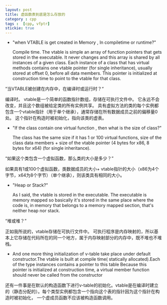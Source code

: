 ```yaml
---
layout: post
title: 虚函数表到底是怎么存放的
category : cpp
tags :  [cpp, vfptr]
stickie: true 
---
```


- "when VTABLE is get created in Memory , In compiletime or runtime?"

  Compile time. The vtable is simple an array of function pointers that gets stored in the executable. It never changes and this array is shared by all instances of a given class. Each instance of a class that has virtual methods contains one vtable pointer (for single inheritance), usually stored at offset 0, before all data members. This pointer is initialized at construction time to point to the vtable for that class.

“当VTABLE被创建在内存中，在编译时或运行时？“

编译时。 vtable是一个简单的函数指针数组，存储在可执行文件中。 它永远不会改变，并且这个数组被给定类的所有实例共享。 具有虚拟方法的类的每个实例都包含一个vtable指针（用于单个继承），通常存储在所有数据成员之前的偏移量0处。 这个指针在构造时被初始化，指向该类的虚表。

- "If the class contain one virtual function , then what is the size of class?"

  The class has the same size if it has 1 or 100 virtual functions, size of the class data members + size of the vtable pointer (4 bytes for x86, 8 bytes for x64) (for single inheritance).

“如果这个类包含一个虚拟函数，那么类的大小是多少？”

如果具有1或100个虚拟函数，类数据成员的大小+ vtable指针的大小（x86为4个字节，x64为8个字节）（单个继承），则该类具有相同的大小。

- "Heap or Stack?"

  As I said, the vtable is stored in the executable. The executable is memory mapped so basically it's stored in the same place where the code is, in memory that belongs to a memory mapped section, that's neither heap nor stack.

“堆或堆？”

正如我所说的，vtable存储在可执行文件中。 可执行程序是内存映射的，所以基本上它存储在代码所在的同一个地方，属于内存映射部分的内存中，既不堆也不堆栈。

- And one more thing initialization of v-table  take place under default constructor.The vtable is built at compile time( statically allocated).Each of the type instances contains a pointer to this table Because this pointer is initialized at construction time, a virtual member function should never be called from the constructor

还有一件事是在默认的构造函数下进行v-table的初始化。vtable是在编译时建立的（静态分配的）。每个类型实例都包含一个指向这个表的指针因为这个指针在构造时被初始化， 一个虚成员函数不应该被构造函数调用。

